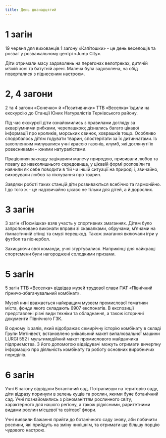 ```yaml
---
title: День дванадцятий
---
```


# 1 загін

19 червня для вихованців 1 загону «Капітошки» - це день веселощів та розваг у розважальному центрі «Jump City».

Діти отримали масу задоволень на перегонах велотреках, дитячій м’якій зоні та батутній арені. Малеча була задоволена, на обід поверталися з піднесеним настроєм.

<slideshow id="_/72157682367884453" />

# 2, 4 загони

2 та 4 загони «Сонечко» й «Позитивчики» ТТВ «Веселка» їздили на екскурсію до Станції Юних Натуралістів Тернівського району.

Під час екскурсії діти ознайомились з правилами догляду за акваріумними рибками, черепашкою; дізнались багато цікавої інформації про кроликів, морських свинок, ховрашків тощо. Особливо сподобалось дітям годувати тварин, спостерігати за їх дитинчатами. Із захопленням милувалися учні красою газонів, клумб, які доглянуті їх ровесниками – юними натуралістами.

Працівники закладу зацікавили малечу природою, прививали любов та повагу до навколишнього середовища, у цікавій формі розповіли та навчили як себе поводити в тій чи іншій ситуації на природі і, звичайно, виховували любов та піклування про тварин.

Завдяки роботі таких станцій діти розвиваються всебічно та гармонійно. І до того ж - це надзвичайно цікаво не тільки для дітей, а й дорослих.

<slideshow id="_/72157682273284804" />

# 3 загін

3 загін «Посмішка» взяв участь у спортивних змаганнях. Дітям було запропоновано виконати вправи зі скакалками, обручами, м’ячами на гімнастичній стінці та смузі перешкод. Також змагання включали ігри у футбол та піонербол.

Захищаючи свої команди, учні згуртувалися. Наприкінці дня найкращі спортсмени були нагороджені солодкими призами.

<slideshow id="_/72157685247009645" />

# 5 загін

5 загін ТТВ «Веселка» відвідав музей трудової слави ПАТ «Північний гірничо-збагачувальний комбінат».

Музей нині вважається найкращим музеєм промислової тематики міста, фонди якого складають 6907 експонатів. В експозиції представлені різні види техніки та обладнання, а також історичні документи Північного ГЗК.

В одному із залів, який відображає семирічну історію комбінату в складі Групи Метінвест, встановлено унікальний макет випалювальної машини LURGI 552 і мультимедійний макет промислового майданчика підприємства. З його допомогою відвідувачі можуть отримати вичерпну інформацію про діяльність комбінату та роботу основних виробничих переділів.

<slideshow id="_/72157682368174023" />

# 6 загін

Учні 6 загону відвідали Ботанічний сад. Потрапивши на територію саду, діти відразу поринули в зелень кущів та рослин, якими буяє ботанічний сад. Учні познайомились з різноманіттям рослинного світу, характерного для нашого регіону, а також рідкісними, раритетними видами рослин місцевої та світової флори.

Учні виявили бажання прийти до ботанічного саду знову, аби побачити рослини, які прийдуть на зміну нинішнім, та отримати ще більшу порцію чудового настрою.

<slideshow id="_/72157682269245572" />

<youtube id="j-ZDFstsEN4" />
